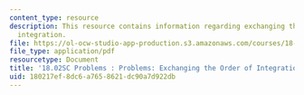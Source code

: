 ```yaml
---
content_type: resource
description: This resource contains information regarding exchanging the order of
  integration.
file: https://ol-ocw-studio-app-production.s3.amazonaws.com/courses/18-02sc-multivariable-calculus-fall-2010/180217ef8dc6a7658621dc90a7d922db_MIT18_02SC_pb_49_quest.pdf
file_type: application/pdf
resourcetype: Document
title: '18.02SC Problems : Problems: Exchanging the Order of Integration'
uid: 180217ef-8dc6-a765-8621-dc90a7d922db
---
```

